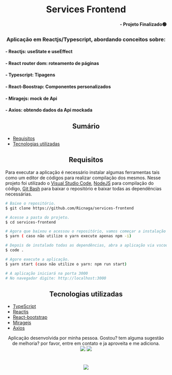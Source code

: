# <div align="center"> Services Frontend </div>

#### <div align="right">- Projeto Finalizado🟢 <div>

### <div align="center"> Aplicação em Reactjs/Typescript, abordando conceitos sobre: </div>

#### - Reactjs: useState e useEffect
#### - React router dom: roteamento de páginas
#### - Typescript: Tipagens
#### - React-Boostrap: Componentes personalizados
#### - Miragejs: mock de Api
#### - Axios: obtendo dados da Api mockada

## <div align="center"> Sumário </div>
<!--ts-->
   - [Requisitos](#<div-align="center">Requisitos</div>)
   - [Tecnologias utilizadas](#<div-align="center">Tecnologias-utilizadas</div>)

<!--te-->
## <div align="center">Requisitos</div>
Para executar a aplicação é necessário instalar algumas ferramentas tais como um editor de códigos para realizar compilação dos mesmos. Nesse projeto foi utilizado o [Visual Studio Code](https://code.visualstudio.com/), [NodeJS](https://nodejs.org/en/) para compilação do código, [Git Bash](https://gitforwindows.org/) para baixar o repositório e baixar todas as dependências necessárias.

```bash
# Baixe o repositório.
$ git clone https://github.com/Ricnaga/services-frontend

# Acesse a pasta do projeto.
$ cd services-frontend

# Agora que baixou e acessou o repositório, vamos começar a instalação das dependências.
$ yarn ( caso não utilize o yarn execute apenas npm -i)

# Depois de instalado todas as dependências, abra a aplicação via vscode
$ code .

# Agore execute a aplicação.
$ yarn start (caso não utilize o yarn: npm run start)

# A aplicação iniciará na porta 3000
# No navegador digite: http://localhost:3000
```

##  <div align="center">Tecnologias utilizadas</div>
- [TypeScript](https://www.typescriptlang.org/)
- [Reactjs](https://pt-br.reactjs.org/)
- [React-bootstrap](https://react-bootstrap.github.io/)
- [Miragejs](https://miragejs.com/)
- [Axios](https://axios-http.com/docs/intro)


<div align="center">Aplicação desenvolvida por minha pessoa.
Gostou? tem alguma sugestão de melhoria? por favor, entre em contato e ja aproveita e me adiciona.<br>
<a href="https://www.linkedin.com/in/ricardo-nagatomy"><img src="https://img.shields.io/badge/-RicardoNaga-blue?style=flat-square&logo=Linkedin&logoColor=white"></a>
<a href="https://app.rocketseat.com.br/me/ricardo-nagatomy"><img src="https://img.shields.io/badge/-Rocketseat-000?style=flat-square&logo=&logoColor=white"></a>
</div>

#
<div align="center"> <img src="https://img.shields.io/github/license/Ricnaga/lacademi-frontend?color=purple&style=for-the-badge"/> </div>

